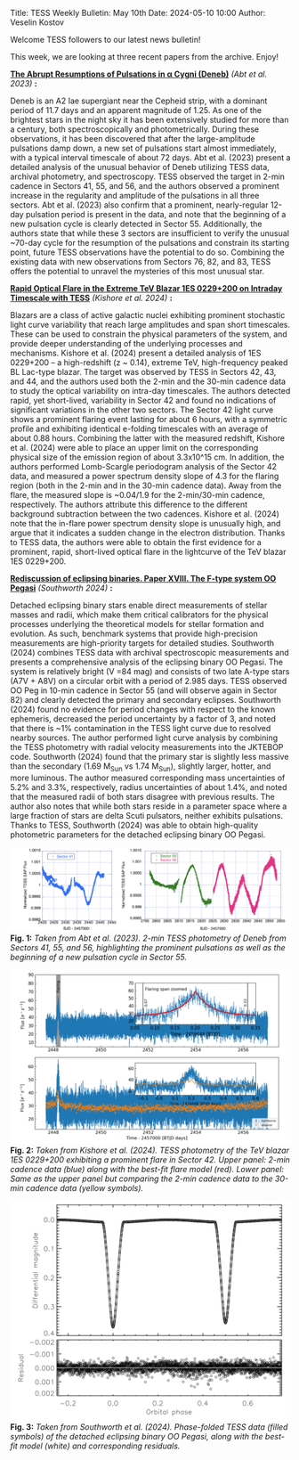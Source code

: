 Title: TESS Weekly Bulletin: May 10th
Date: 2024-05-10 10:00
Author: Veselin Kostov

Welcome TESS followers to our latest news bulletin!

This week, we are looking at three recent papers from the archive. Enjoy!

**[The Abrupt Resumptions of Pulsations in α Cygni (Deneb)](https://ui.adsabs.harvard.edu/abs/2023PASP..135l4201A/abstract)** *(Abt et al. 2023)* **:**

Deneb is an A2 Iae supergiant near the Cepheid strip, with a dominant period of 11.7 days and an apparent magnitude of 1.25. As one of the brightest stars in the night sky it has been extensively studied for more than a century, both spectroscopically and photometrically. During these observations, it has been discovered that after the large-amplitude pulsations damp down, a new set of pulsations start almost immediately, with a typical interval timescale of about 72 days. Abt et al. (2023) present a detailed analysis of the unusual behavior of Deneb utilizing TESS data, archival photometry, and spectroscopy. TESS observed the target in 2-min cadence in Sectors 41, 55, and 56, and the authors observed a prominent increase in the regularity and amplitude of the pulsations in all three sectors. Abt et al. (2023) also confirm that a prominent, nearly-regular 12-day pulsation period is present in the data, and note that the beginning of a new pulsation cycle is clearly detected in Sector 55. Additionally, the authors state that while these 3 sectors are insufficient to verify the unusual ~70-day cycle for the resumption of the pulsations and constrain its starting point, future TESS observations have the potential to do so. Combining the existing data with new observations from Sectors 76, 82, and 83, TESS offers the potential to unravel the mysteries of this most unusual star. 


**[Rapid Optical Flare in the Extreme TeV Blazar 1ES 0229+200 on Intraday Timescale with TESS](https://arxiv.org/abs/2404.13638)** *(Kishore et al. 2024)* **:**

Blazars are a class of active galactic nuclei exhibiting prominent stochastic light curve variability that reach large amplitudes and span short timescales. These can be used to constrain the physical parameters of the system, and provide deeper understanding of the underlying processes and mechanisms. Kishore et al. (2024) present a detailed analysis of 1ES 0229+200 – a high-redshift (z ~ 0.14), extreme TeV, high-frequency peaked BL Lac-type blazar. The target was observed by TESS in Sectors 42, 43, and 44, and the authors used both the 2-min and the 30-min cadence data to study the optical variability on intra-day timescales. The authors detected rapid, yet short-lived, variability in Sector 42 and found no indications of significant variations in the other two sectors. The Sector 42 light curve shows a prominent flaring event lasting for about 6 hours, with a symmetric profile and exhibiting identical e-folding timescales with an average of about 0.88 hours. Combining the latter with the measured redshift, Kishore et al. (2024) were able to place an upper limit on the corresponding physical size of the emission region of about 3.3x10^15 cm. In addition, the authors performed Lomb-Scargle periodogram analysis of the Sector 42 data, and measured a power spectrum density slope of 4.3 for the flaring region (both in the 2-min and in the 30-min cadence data). Away from the flare, the measured slope is ~0.04/1.9 for the 2-min/30-min cadence, respectively. The authors attribute this difference to the different background subtraction between the two cadences. Kishore et al. (2024) note that the in-flare power spectrum density slope is unusually high, and argue that it indicates a sudden change in the electron distribution. Thanks to TESS data, the authors were able to obtain the first evidence for a prominent, rapid, short-lived optical flare in the lightcurve of the TeV blazar 1ES 0229+200.


**[Rediscussion of eclipsing binaries. Paper XVIII. The F-type system OO Pegasi](https://arxiv.org/abs/2404.01092)** *(Southworth 2024)* **:**

Detached eclipsing binary stars enable direct measurements of stellar masses and radii, which make them critical calibrators for the physical processes underlying the theoretical models for stellar formation and evolution. As such, benchmark systems that provide high-precision measurements are high-priority targets for detailed studies. Southworth (2024) combines TESS data with archival spectroscopic measurements and presents a comprehensive analysis of the eclipsing binary OO Pegasi. The system is relatively bright (V =84 mag) and consists of two late A-type stars (A7V + A8V) on a circular orbit with a period of 2.985 days. TESS observed OO Peg in 10-min cadence in Sector 55 (and will observe again in Sector 82) and clearly detected the primary and secondary eclipses. Southworth (2024) found no evidence for period changes with respect to the known ephemeris, decreased the period uncertainty by a factor of 3, and noted that there is ~1% contamination in the TESS light curve due to resolved nearby sources. The author performed light curve analysis by combining the TESS photometry with radial velocity measurements into the JKTEBOP code. Southworth (2024) found that the primary star is slightly less massive than the secondary (1.69 M<sub>Sun</sub> vs 1.74 M<sub>Sun</sub>), slightly larger, hotter, and more luminous. The author measured corresponding mass uncertainties of 5.2% and 3.3%, respectively, radius uncertainties of about 1.4%, and noted that the measured radii of both stars disagree with previous results. The author also notes that while both stars reside in a parameter space where a large fraction of stars are delta Scuti pulsators, neither exhibits pulsations. Thanks to TESS, Southworth (2024) was able to obtain high-quality photometric parameters for the detached eclipsing binary OO Pegasi. 

![Abt2024](images/news/Abt_2023_Fig9.png)
**Fig. 1:** *Taken from Abt et al. (2023). 2-min TESS photometry of Deneb from Sectors 41, 55, and 56, highlighting the prominent pulsations as well as the beginning of a new pulsation cycle in Sector 55.*

![Kishore2024](images/news/Kishore_2024_Fig2.png)
**Fig. 2:** *Taken from Kishore et al. (2024). TESS photometry of the TeV blazar 1ES 0229+200 exhibiting a prominent flare in Sector 42. Upper panel: 2-min cadence data (blue) along with the best-fit flare model (red). Lower panel: Same as the upper panel but comparing the 2-min cadence data to the 30-min cadence data (yellow symbols).*

![Southworth2024](images/news/Southworth_2024_Fig2.png)
**Fig. 3:** *Taken from Southworth et al. (2024). Phase-folded TESS data (filled symbols) of the detached eclipsing binary OO Pegasi, along with the best-fit model (white) and corresponding residuals.*
